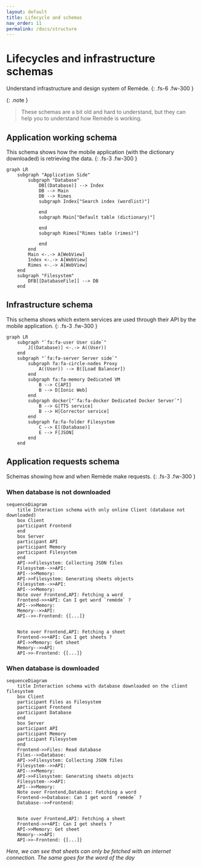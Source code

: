```yaml
---
layout: default
title: Lifecycle and schemas
nav_order: 11
permalink: /docs/structure
---
```


# Lifecycles and infrastructure schemas
Understand infrastructure and design system of Remède.
{: .fs-6 .fw-300 }

{: .note }
> These schemas are a bit old and hard to understand, but they can help you to understand how Remède is working.

## Application working schema
This schema shows how the mobile application (with the dictionary downloaded) is retrieving the data.
{: .fs-3 .fw-300 }

```mermaid
graph LR
    subgraph "Application Side"
        subgraph "Database"
            DB[(Database)] --> Index
            DB --> Main
            DB --> Rimes
            subgraph Index["Search index (wordlist)"]

            end
            subgraph Main["Default table (dictionary)"]

            end
            subgraph Rimes["Rimes table (rimes)"]

            end
        end
        Main <-.-> A[WebView]
        Index <-.-> A[WebView]
        Rimes <-.-> A[WebView]
    end
    subgraph "Filesystem" 
        DFB[[DatabaseFile]] --> DB
    end
```


## Infrastructure schema
This schema shows which extern services are used through their API by the mobile application.
{: .fs-3 .fw-300 }

```mermaid
graph LR
    subgraph "`fa:fa-user User side`"
        J[(Database)] <-.-> A((User))
    end
    subgraph "`fa:fa-server Server side`"
        subgraph fa:fa-circle-nodes Proxy
            A((User)) --> B([Load Balancer])
        end
        subgraph fa:fa-memory Dedicated VM
            B --> C[API]
            B --> D[Ionic Web]
        end
        subgraph docker["`fa:fa-docker Dedicated Docker Server`"]
            B --> G[TTS service]
            B --> H[Corrector service]
        end
        subgraph fa:fa-folder Filesystem
            C --> E[(Database)]
            E --> F[JSON]
        end
    end
```

## Application requests schema
Schemas showing how and when Remède make requests.
{: .fs-3 .fw-300 }

### When database is not downloaded

```mermaid
sequenceDiagram
    title Interaction schema with only online Client (database not downloaded)
    box Client
    participant Frontend
    end
    box Server
    participant API
    participant Memory
    participant Filesystem
    end
    API->>Filesystem: Collecting JSON files
    Filesystem-->>API: 
    API-->>Memory: 
    API->>Filesystem: Generating sheets objects
    Filesystem-->>API: 
    API-->>Memory: 
    Note over Frontend,API: Fetching a word
    Frontend->>+API: Can I get word `remède` ?
    API-->>Memory: 
    Memory-->>API: 
    API-->>-Frontend: {[...]}


    Note over Frontend,API: Fetching a sheet
    Frontend->>+API: Can I get sheets ?
    API->>Memory: Get sheet
    Memory-->>API: 
    API->>-Frontend: {[...]}

```

### When database is downloaded

```mermaid
sequenceDiagram
    title Interaction schema with database downloaded on the client filesystem
    box Client
    participant Files as Filesystem
    participant Frontend
    participant Database
    end
    box Server
    participant API
    participant Memory
    participant Filesystem
    end
    Frontend->>Files: Read database
    Files-->>Database: 
    API->>Filesystem: Collecting JSON files
    Filesystem-->>API: 
    API-->>Memory: 
    API->>Filesystem: Generating sheets objects
    Filesystem-->>API: 
    API-->>Memory: 
    Note over Frontend,Database: Fetching a word
    Frontend->>Database: Can I get word `remède` ?
    Database-->>Frontend: 


    Note over Frontend,API: Fetching a sheet
    Frontend->>+API: Can I get sheets ?
    API->>Memory: Get sheet
    Memory-->>API: 
    API->>-Frontend: {[...]}

```

_Here, we can see that sheets can only be fetched with an internet connection. The same goes for the word of the day_
